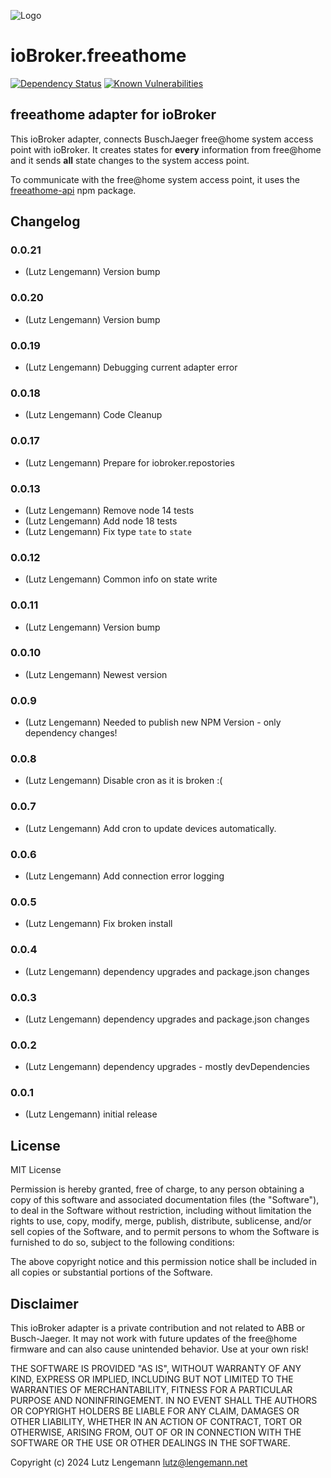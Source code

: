 ![Logo](admin/freeathome.png)
# ioBroker.freeathome

<!-- [![NPM version](http://img.shields.io/npm/v/iobroker.freeathome.svg)](https://www.npmjs.com/package/iobroker.freeathome) -->
<!-- [![Downloads](https://img.shields.io/npm/dm/iobroker.freeathome.svg)](https://www.npmjs.com/package/iobroker.freeathome) -->
<!-- ![Number of Installations (latest)](http://iobroker.live/badges/freeathome-installed.svg) -->
<!-- ![Number of Installations (stable)](http://iobroker.live/badges/freeathome-stable.svg) -->
[![Dependency Status](https://img.shields.io/david/mobilutz/iobroker.freeathome.svg)](https://david-dm.org/mobilutz/iobroker.freeathome)
[![Known Vulnerabilities](https://snyk.io/test/github/mobilutz/ioBroker.freeathome/badge.svg)](https://snyk.io/test/github/mobilutz/ioBroker.freeathome)

<!-- [![NPM](https://nodei.co/npm/iobroker.freeathome.png?downloads=true)](https://nodei.co/npm/iobroker.freeathome/) -->

## freeathome adapter for ioBroker

This ioBroker adapter, connects BuschJaeger free@home system access point with ioBroker.
It creates states for **every** information from free@home and it sends **all** state changes to the system access point.

To communicate with the free@home system access point, it uses the [freeathome-api](https://www.npmjs.com/package/freeathome-api) npm package.

## Changelog

### 0.0.21

* (Lutz Lengemann) Version bump

### 0.0.20

* (Lutz Lengemann) Version bump

### 0.0.19

* (Lutz Lengemann) Debugging current adapter error

### 0.0.18

* (Lutz Lengemann) Code Cleanup

### 0.0.17

* (Lutz Lengemann) Prepare for iobroker.repostories

### 0.0.13
* (Lutz Lengemann) Remove node 14 tests
* (Lutz Lengemann) Add node 18 tests
* (Lutz Lengemann) Fix type `tate` to `state`

### 0.0.12
* (Lutz Lengemann) Common info on state write

### 0.0.11
* (Lutz Lengemann) Version bump

### 0.0.10
* (Lutz Lengemann) Newest version

### 0.0.9
* (Lutz Lengemann) Needed to publish new NPM Version - only dependency changes!

### 0.0.8
* (Lutz Lengemann) Disable cron as it is broken :(

### 0.0.7
* (Lutz Lengemann) Add cron to update devices automatically.

### 0.0.6
* (Lutz Lengemann) Add connection error logging

### 0.0.5
* (Lutz Lengemann) Fix broken install

### 0.0.4
* (Lutz Lengemann) dependency upgrades and package.json changes

### 0.0.3
* (Lutz Lengemann) dependency upgrades and package.json changes

### 0.0.2
* (Lutz Lengemann) dependency upgrades - mostly devDependencies

### 0.0.1
* (Lutz Lengemann) initial release

## License
MIT License

Permission is hereby granted, free of charge, to any person obtaining a copy
of this software and associated documentation files (the "Software"), to deal
in the Software without restriction, including without limitation the rights
to use, copy, modify, merge, publish, distribute, sublicense, and/or sell
copies of the Software, and to permit persons to whom the Software is
furnished to do so, subject to the following conditions:

The above copyright notice and this permission notice shall be included in all
copies or substantial portions of the Software.

## Disclaimer

This ioBroker adapter is a private contribution and not related to ABB or Busch-Jaeger.
It may not work with future updates of the free@home firmware and can also
cause unintended behavior. Use at your own risk!

THE SOFTWARE IS PROVIDED "AS IS", WITHOUT WARRANTY OF ANY KIND, EXPRESS OR
IMPLIED, INCLUDING BUT NOT LIMITED TO THE WARRANTIES OF MERCHANTABILITY,
FITNESS FOR A PARTICULAR PURPOSE AND NONINFRINGEMENT. IN NO EVENT SHALL THE
AUTHORS OR COPYRIGHT HOLDERS BE LIABLE FOR ANY CLAIM, DAMAGES OR OTHER
LIABILITY, WHETHER IN AN ACTION OF CONTRACT, TORT OR OTHERWISE, ARISING FROM,
OUT OF OR IN CONNECTION WITH THE SOFTWARE OR THE USE OR OTHER DEALINGS IN THE
SOFTWARE.

Copyright (c) 2024 Lutz Lengemann <lutz@lengemann.net>
